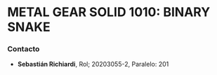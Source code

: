 # METAL GEAR SOLID 1010: BINARY SNAKE
 
### Contacto
* **Sebastián Richiardi**, Rol; 20203055-2, Paralelo: 201